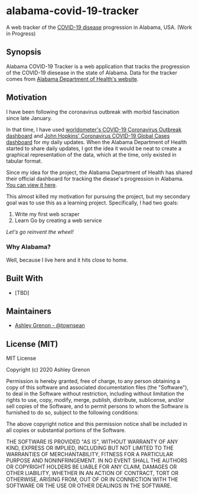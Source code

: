 # alabama-covid-19-tracker
A web tracker of the [COVID-19 disease](https://www.cdc.gov/coronavirus/2019-ncov/index.html) progression in Alabama, USA. (Work in Progress)

## Synopsis

Alabama COVID-19 Tracker is a web application that tracks the progression of the COVID-19 diesease in the state of Alabama. Data for the tracker comes from [Alabama Department of Health's website](http://www.alabamapublichealth.gov/infectiousdiseases/2019-coronavirus.html).

## Motivation

I have been following the coronavirus outbreak with morbid fascination since late January. 

In that time, I have used [worldometer's COVID-19 Coronavirus Outbreak dashboard](https://www.worldometers.info/coronavirus/) and [John Hopkins' Coronavirus COVID-19 Global Cases dashboard](https://coronavirus.jhu.edu/map.html) for my daily updates. When the Alabama Department of Health started to share daily updates, I got the idea it would be neat to create a graphical representation of the data, which at the time, only existed in tabular format.

Since my idea for the project, the Alabama Department of Health has shared their official dashboard for tracking the diease's progression in Alabama. [You can view it here](https://alpublichealth.maps.arcgis.com/apps/opsdashboard/index.html#/6d2771faa9da4a2786a509d82c8cf0f7).

This almost killed my motivation for pursuing the project, but my secondary goal was to use this as a learning project. Specifically, I had two goals:

1. Write my first web scraper
2. Learn Go by creating a web service

*Let's go reinvent the wheel!*

### Why Alabama?

Well, because I live here and it hits close to home.

## Built With

* [TBD]

## Maintainers

* [Ashley Grenon - @townsean](https://github.com/townsean)

## License (MIT)

MIT License

Copyright (c) 2020 Ashley Grenon

Permission is hereby granted, free of charge, to any person obtaining a copy
of this software and associated documentation files (the "Software"), to deal
in the Software without restriction, including without limitation the rights
to use, copy, modify, merge, publish, distribute, sublicense, and/or sell
copies of the Software, and to permit persons to whom the Software is
furnished to do so, subject to the following conditions:

The above copyright notice and this permission notice shall be included in all
copies or substantial portions of the Software.

THE SOFTWARE IS PROVIDED "AS IS", WITHOUT WARRANTY OF ANY KIND, EXPRESS OR
IMPLIED, INCLUDING BUT NOT LIMITED TO THE WARRANTIES OF MERCHANTABILITY,
FITNESS FOR A PARTICULAR PURPOSE AND NONINFRINGEMENT. IN NO EVENT SHALL THE
AUTHORS OR COPYRIGHT HOLDERS BE LIABLE FOR ANY CLAIM, DAMAGES OR OTHER
LIABILITY, WHETHER IN AN ACTION OF CONTRACT, TORT OR OTHERWISE, ARISING FROM,
OUT OF OR IN CONNECTION WITH THE SOFTWARE OR THE USE OR OTHER DEALINGS IN THE
SOFTWARE.
